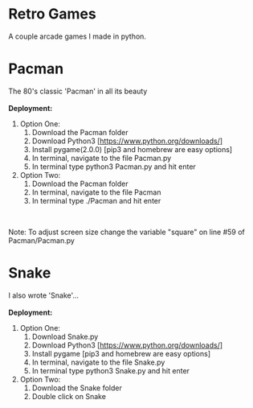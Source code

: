 # Retro Games
A couple arcade games I made in python.
# Pacman
The 80's classic 'Pacman' in all its beauty <br/> <br/>
**Deployment:**
<br/>
1. Option One:
    1. Download the Pacman folder
    2. Download Python3 [https://www.python.org/downloads/]
    3. Install pygame(2.0.0) [pip3 and homebrew are easy options]
    4. In terminal, navigate to the file Pacman.py
    5. In terminal type python3 Pacman.py and hit enter
2. Option Two:
    1. Download the Pacman folder
    2. In terminal, navigate to the file Pacman
    3. In terminal type ./Pacman and hit enter
<br/>

Note: To adjust screen size change the variable "square" on line #59 of Pacman/Pacman.py <br/>

# Snake
I also wrote 'Snake'... <br/> <br/>
**Deployment:**
<br/>
1. Option One:
    1. Download Snake.py
    2. Download Python3 [https://www.python.org/downloads/]
    3. Install pygame [pip3 and homebrew are easy options]
    4. In terminal, navigate to the file Snake.py
    5. In terminal type python3 Snake.py and hit enter
2. Option Two:
    1. Download the Snake folder
    2. Double click on Snake
